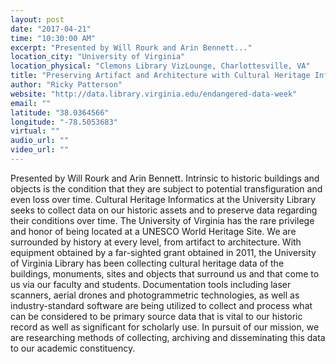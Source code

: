 ```yaml
---
layout: post
date: "2017-04-21"
time: "10:30:00 AM"
excerpt: "Presented by Will Rourk and Arin Bennett..."
location_city: "University of Virginia"
location_physical: "Clemons Library VizLounge, Charlottesville, VA"
title: "Preserving Artifact and Architecture with Cultural Heritage Informatics"
author: "Ricky Patterson"
website: "http://data.library.virginia.edu/endangered-data-week"
email: ""
latitude: "38.0364566"
longitude: "-78.5053683"
virtual: ""
audio_url: ""
video_url: ""
---
```


Presented by Will Rourk and Arin Bennett. 
Intrinsic to historic buildings and objects is the condition that they are subject to potential transfiguration and even loss over time. Cultural Heritage Informatics at the University Library seeks to collect data on our historic assets and to preserve data regarding their conditions over time. The University of Virginia has the rare privilege and honor of being located at a UNESCO World Heritage Site. We are surrounded by history at every level, from artifact to architecture. With equipment obtained by a far-sighted grant obtained in 2011, the University of Virginia Library has been collecting cultural heritage data of the buildings, monuments, sites and objects that surround us and that come to us via our faculty and students. Documentation tools including laser scanners, aerial drones and photogrammetric technologies, as well as industry-standard software are being utilized to collect and process what can be considered to be primary source data that is vital to our historic record as well as significant for scholarly use. In pursuit of our mission, we are researching methods of collecting, archiving and disseminating this data to our academic constituency. 
